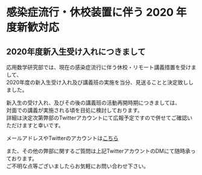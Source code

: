 # 感染症流行・休校装置に伴う 2020 年度新歓対応

## 2020年度新入生受け入れにつきまして
  
    

応用数学研究部では、現在の感染症流行に伴う休校・リモート講義措置を受けまして、  
2020年度の新入生受け入れ及び講義班の実施を当分、見送ることと決定致ししました。

新入生の受け入れ、及びその後の講義班の活動再開時期につきましては、  
対面での講義が実施される頃を目処に検討しております。  
詳細は決定次第弊部のTwitterアカウントにて広報予定ですので併せてご確認いただけますと幸いです。


メールアドレスやTwitterのアカウントは[こちら](#contact)  

また、その他の弊部に関するご質問は上記TwitterアカウントのDMにて随時承っております。  
ご不明な点等ございましたらお気軽にお問い合わせ下さい。
